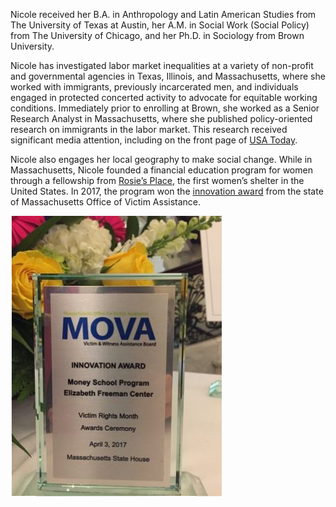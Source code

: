 Nicole received her B.A. in Anthropology and Latin American Studies from The University of Texas at Austin, her A.M. in Social Work (Social Policy) from The University of Chicago, and her Ph.D. in Sociology from Brown University. 

Nicole has investigated labor market inequalities at a variety of non-profit and governmental agencies in Texas, Illinois, and Massachusetts, where she worked with immigrants, previously incarcerated men, and individuals engaged in protected concerted activity to advocate for equitable working conditions. Immediately prior to enrolling at Brown, she worked as a Senior Research Analyst in Massachusetts, where she published policy-oriented research on immigrants in the labor market. This research received significant media attention, including on the front page of [USA Today](https://www.usatoday.com/story/tech/2014/10/09/high-tech-pay-gap-hispanics-asians-african-americans/16606121/). 

Nicole also engages her local geography to make social change. While in Massachusetts, Nicole founded a financial education program for women through a fellowship from [Rosie’s Place](https://www.rosiesplace.org), the first women’s shelter in the United States. In 2017, the program won the [innovation award](https://www.elizabethfreemancenter.org/learn-more/moneyschool/) from the state of Massachusetts Office of Victim Assistance.

![MOVA](MOVA.png) <!-- .element style="height: 100px" -->



